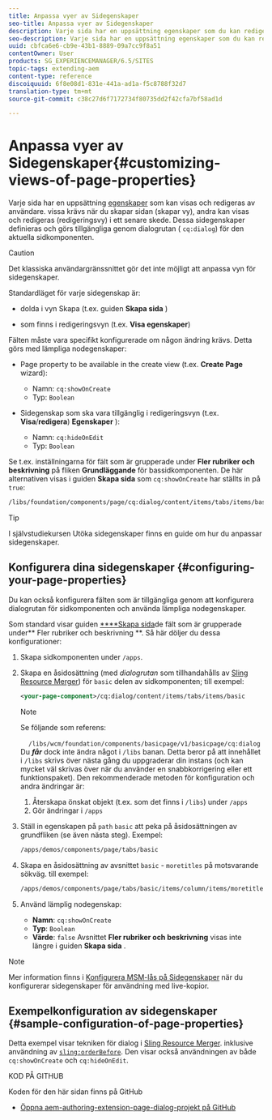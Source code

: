 ```yaml
---
title: Anpassa vyer av Sidegenskaper
seo-title: Anpassa vyer av Sidegenskaper
description: Varje sida har en uppsättning egenskaper som du kan redigera efter behov
seo-description: Varje sida har en uppsättning egenskaper som du kan redigera efter behov
uuid: cbfca6e6-cb9e-43b1-8889-09a7cc9f8a51
contentOwner: User
products: SG_EXPERIENCEMANAGER/6.5/SITES
topic-tags: extending-aem
content-type: reference
discoiquuid: 6f8e08d1-831e-441a-ad1a-f5c8788f32d7
translation-type: tm+mt
source-git-commit: c38c27d6f7172734f80735dd2f42cfa7bf58ad1d

---
```



# Anpassa vyer av Sidegenskaper{#customizing-views-of-page-properties}

Varje sida har en uppsättning [egenskaper](/help/sites-authoring/editing-page-properties.md) som kan visas och redigeras av användare. vissa krävs när du skapar sidan (skapar vy), andra kan visas och redigeras (redigeringsvy) i ett senare skede. Dessa sidegenskaper definieras och görs tillgängliga genom dialogrutan ( `cq:dialog`) för den aktuella sidkomponenten.

>[!CAUTION]
>
>Det klassiska användargränssnittet gör det inte möjligt att anpassa vyn för sidegenskaper.

Standardläget för varje sidegenskap är:

* dolda i vyn Skapa (t.ex. guiden **Skapa sida** )

* som finns i redigeringsvyn (t.ex. **Visa egenskaper**)

Fälten måste vara specifikt konfigurerade om någon ändring krävs. Detta görs med lämpliga nodegenskaper:

* Page property to be available in the create view (t.ex. **Create Page** wizard):

   * Namn: `cq:showOnCreate`
   * Typ: `Boolean`

* Sidegenskap som ska vara tillgänglig i redigeringsvyn (t.ex. **Visa**/**redigera**) **Egenskaper** ):

   * Namn: `cq:hideOnEdit`
   * Typ: `Boolean`

Se t.ex. inställningarna för fält som är grupperade under **Fler rubriker och beskrivning** på fliken **Grundläggande** för bassidkomponenten. De här alternativen visas i guiden **Skapa sida** som `cq:showOnCreate` har ställts in på `true`:

```xml
/libs/foundation/components/page/cq:dialog/content/items/tabs/items/basic/items/column/items/moretitles
```

>[!TIP]
>
>I självstudiekursen [](https://docs.adobe.com/content/help/en/experience-manager-learn/sites/developing/page-properties-technical-video-develop.html) Utöka sidegenskaper finns en guide om hur du anpassar sidegenskaper.

## Konfigurera dina sidegenskaper {#configuring-your-page-properties}

Du kan också konfigurera fälten som är tillgängliga genom att konfigurera dialogrutan för sidkomponenten och använda lämpliga nodegenskaper.

Som standard visar guiden [****Skapa sida](/help/sites-authoring/managing-pages.md#creating-a-new-page)de fält som är grupperade under** Fler rubriker och beskrivning **. Så här döljer du dessa konfigurationer:

1. Skapa sidkomponenten under `/apps`.
1. Skapa en åsidosättning (med *dialogrutan* som tillhandahålls av [Sling Resource Merger](/help/sites-developing/sling-resource-merger.md)) för `basic` delen av sidkomponenten; till exempel:

   ```xml
   <your-page-component>/cq:dialog/content/items/tabs/items/basic
   ```

   >[!NOTE]
   >
   >Se följande som referens:
   >
   >    `/libs/wcm/foundation/components/basicpage/v1/basicpage/cq:dialog`
   Du ***får*** dock inte ändra något i `/libs` banan.
   Detta beror på att innehållet i `/libs` skrivs över nästa gång du uppgraderar din instans (och kan mycket väl skrivas över när du använder en snabbkorrigering eller ett funktionspaket).
   Den rekommenderade metoden för konfiguration och andra ändringar är:
   1. Återskapa önskat objekt (t.ex. som det finns i `/libs`) under `/apps`
   1. Gör ändringar i `/apps`


1. Ställ in egenskapen på `path` `basic` att peka på åsidosättningen av grundfliken (se även nästa steg). Exempel:

   ```xml
   /apps/demos/components/page/tabs/basic
   ```

1. Skapa en åsidosättning av avsnittet `basic` - `moretitles` på motsvarande sökväg. till exempel:

   ```xml
   /apps/demos/components/page/tabs/basic/items/column/items/moretitles
   ```

1. Använd lämplig nodegenskap:

   * **Namn**: `cq:showOnCreate`
   * **Typ**: `Boolean`
   * **Värde**: `false`
   Avsnittet **Fler rubriker och beskrivning** visas inte längre i guiden **Skapa sida** .

>[!NOTE]
Mer information finns i [Konfigurera MSM-lås på Sidegenskaper](/help/sites-developing/extending-msm.md#configuring-msm-locks-on-page-properties-touch-enabled-ui) när du konfigurerar sidegenskaper för användning med live-kopior.

## Exempelkonfiguration av sidegenskaper {#sample-configuration-of-page-properties}

Detta exempel visar tekniken för dialog i [Sling Resource Merger](/help/sites-developing/sling-resource-merger.md). inklusive användning av [`sling:orderBefore`](/help/sites-developing/sling-resource-merger.md#properties). Den visar också användningen av både `cq:showOnCreate` och `cq:hideOnEdit`.

KOD PÅ GITHUB

Koden för den här sidan finns på GitHub

* [Öppna aem-authoring-extension-page-dialog-projekt på GitHub](https://github.com/Adobe-Marketing-Cloud/aem-authoring-extension-page-dialog)
